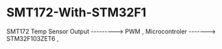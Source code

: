 # SMT172-With-STM32F1
SMT172 Temp Sensor Output ---------> PWM ,
Microcontroler -------> STM32F103ZET6 ,

